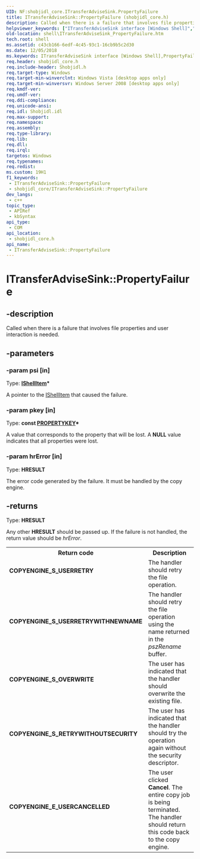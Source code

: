 ```yaml
---
UID: NF:shobjidl_core.ITransferAdviseSink.PropertyFailure
title: ITransferAdviseSink::PropertyFailure (shobjidl_core.h)
description: Called when there is a failure that involves file properties and user interaction is needed.
helpviewer_keywords: ["ITransferAdviseSink interface [Windows Shell]","PropertyFailure method","ITransferAdviseSink.PropertyFailure","ITransferAdviseSink::PropertyFailure","PropertyFailure","PropertyFailure method [Windows Shell]","PropertyFailure method [Windows Shell]","ITransferAdviseSink interface","_shell_ITransferAdviseSink_PropertyFailure","shell.ITransferAdviseSink_PropertyFailure","shobjidl_core/ITransferAdviseSink::PropertyFailure"]
old-location: shell\ITransferAdviseSink_PropertyFailure.htm
tech.root: shell
ms.assetid: c43cb166-6edf-4c45-93c1-16cb9b5c2d30
ms.date: 12/05/2018
ms.keywords: ITransferAdviseSink interface [Windows Shell],PropertyFailure method, ITransferAdviseSink.PropertyFailure, ITransferAdviseSink::PropertyFailure, PropertyFailure, PropertyFailure method [Windows Shell], PropertyFailure method [Windows Shell],ITransferAdviseSink interface, _shell_ITransferAdviseSink_PropertyFailure, shell.ITransferAdviseSink_PropertyFailure, shobjidl_core/ITransferAdviseSink::PropertyFailure
req.header: shobjidl_core.h
req.include-header: Shobjidl.h
req.target-type: Windows
req.target-min-winverclnt: Windows Vista [desktop apps only]
req.target-min-winversvr: Windows Server 2008 [desktop apps only]
req.kmdf-ver: 
req.umdf-ver: 
req.ddi-compliance: 
req.unicode-ansi: 
req.idl: Shobjidl.idl
req.max-support: 
req.namespace: 
req.assembly: 
req.type-library: 
req.lib: 
req.dll: 
req.irql: 
targetos: Windows
req.typenames: 
req.redist: 
ms.custom: 19H1
f1_keywords:
 - ITransferAdviseSink::PropertyFailure
 - shobjidl_core/ITransferAdviseSink::PropertyFailure
dev_langs:
 - c++
topic_type:
 - APIRef
 - kbSyntax
api_type:
 - COM
api_location:
 - shobjidl_core.h
api_name:
 - ITransferAdviseSink::PropertyFailure
---
```


# ITransferAdviseSink::PropertyFailure


## -description

Called when there is a failure that involves file properties and user interaction is needed.

## -parameters

### -param psi [in]

Type: <b><a href="/windows/desktop/api/shobjidl_core/nn-shobjidl_core-ishellitem">IShellItem</a>*</b>

A pointer to the <a href="/windows/desktop/api/shobjidl_core/nn-shobjidl_core-ishellitem">IShellItem</a> that caused the failure.

### -param pkey [in]

Type: <b>const <a href="/windows/desktop/api/wtypes/ns-wtypes-propertykey">PROPERTYKEY</a>*</b>

A value that corresponds to the property that will be lost. A <b>NULL</b> value indicates that all properties were lost.

### -param hrError [in]

Type: <b>HRESULT</b>

The error code generated by the failure. It must be handled by the copy engine.

## -returns

Type: <b>HRESULT</b>

Any other <b>HRESULT</b> should be passed up. If the failure is not handled, the return value should be <i>hrError</i>.

<table>
<tr>
<th>Return code</th>
<th>Description</th>
</tr>
<tr>
<td width="40%">
<dl>
<dt><b>COPYENGINE_S_USERRETRY</b></dt>
</dl>
</td>
<td width="60%">
The handler should retry the file operation.

</td>
</tr>
<tr>
<td width="40%">
<dl>
<dt><b>COPYENGINE_S_USERRETRYWITHNEWNAME</b></dt>
</dl>
</td>
<td width="60%">
The handler should retry the file operation using the name returned in the <i>pszRename</i> buffer.

</td>
</tr>
<tr>
<td width="40%">
<dl>
<dt><b>COPYENGINE_S_OVERWRITE</b></dt>
</dl>
</td>
<td width="60%">
The user has indicated that the handler should overwrite the existing file.

</td>
</tr>
<tr>
<td width="40%">
<dl>
<dt><b>COPYENGINE_S_RETRYWITHOUTSECURITY</b></dt>
</dl>
</td>
<td width="60%">
The user has indicated that the handler should try the operation again without the security descriptor.

</td>
</tr>
<tr>
<td width="40%">
<dl>
<dt><b>COPYENGINE_E_USERCANCELLED</b></dt>
</dl>
</td>
<td width="60%">
The user clicked <b>Cancel</b>. The entire copy job is being terminated. The handler should return this code back to the copy engine.

</td>
</tr>
</table>

